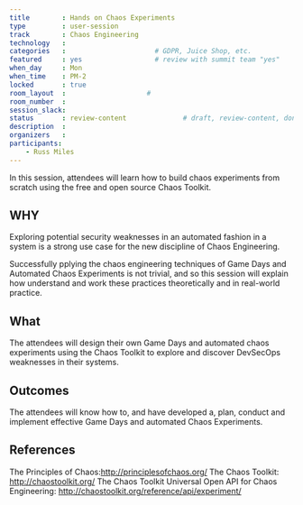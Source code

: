 ```yaml
---
title        : Hands on Chaos Experiments
type         : user-session
track        : Chaos Engineering
technology   :
categories   :                      # GDPR, Juice Shop, etc.
featured     : yes                  # review with summit team "yes"
when_day     : Mon
when_time    : PM-2
locked       : true
room_layout  :                    #
room_number  :
session_slack:
status       : review-content              # draft, review-content, done
description  :
organizers   :
participants:
    - Russ Miles
---
```


In this session, attendees will learn how to build chaos experiments from scratch using the free and open source Chaos Toolkit.

## WHY

Exploring potential security weaknesses in an automated fashion in a system is a strong use case for the new discipline of Chaos Engineering.

Successfully pplying the chaos engineering techniques of Game Days and Automated Chaos Experiments is not trivial, and so this session will explain how understand and work these practices theoretically and in real-world practice.

## What

The attendees will design their own Game Days and automated chaos experiments using the Chaos Toolkit to explore and discover DevSecOps weaknesses in their systems.

## Outcomes

The attendees will know how to, and have developed a, plan, conduct and implement effective Game Days and automated Chaos Experiments.

## References

The Principles of Chaos:http://principlesofchaos.org/
The Chaos Toolkit: http://chaostoolkit.org/
The Chaos Toolkit Universal Open API for Chaos Engineering: http://chaostoolkit.org/reference/api/experiment/
